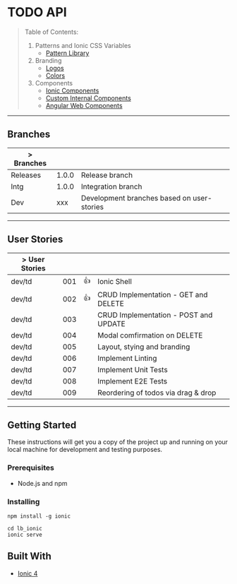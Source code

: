 # TODO API

> Table of Contents:
>
> 1. Patterns and Ionic CSS Variables
>    - [Pattern Library]()
> 2. Branding
>    - [Logos]()
>    - [Colors]()
> 3. Components
>    - [Ionic Components](src/app/lib/patterns/ionic-components)
>    - [Custom Internal Components](src/app/lib/patterns/atoms/cu-loader)
>    - [Angular Web Components](src/app/lib/patterns)

___

## Branches

| > Branches     	|       	|                                           	|
|----------------	|-------	|-------------------------------------------	|
| Releases       	| 1.0.0 	| Release branch                            	|
| Intg           	| 1.0.0 	| Integration branch                        	|
| Dev            	| xxx   	| Development branches based on user-stories 	|


___

## User Stories

| > User Stories 	|       	|       	           |                                           |
|----------------	|-------	|-------	           |-------------------------------------------	
| dev/td         	| 001    	|   :thumbsup:         | Ionic Shell                               |
| dev/td         	| 002    	|   :thumbsup:         | CRUD Implementation - GET and DELETE      |
| dev/td         	| 003    	|    	               | CRUD Implementation - POST and UPDATE     |
| dev/td         	| 004    	|    	    | Modal comfirmation on DELETE              |
| dev/td         	| 005    	|    	    | Layout, stying and branding               |
| dev/td         	| 006    	|    	    | Implement Linting                         |
| dev/td         	| 007    	|    	    | Implement Unit Tests                      |
| dev/td         	| 008    	|    	    | Implement E2E Tests                       |
| dev/td         	| 009    	|    	    | Reordering of todos via drag & drop       |

___

## Getting Started

These instructions will get you a copy of the project up and running on your local machine for development and testing purposes.

### Prerequisites

* Node.js and npm

### Installing

```
npm install -g ionic
```

```
cd lb_ionic  
ionic serve
```

## Built With

* [Ionic 4](https://beta.ionicframework.com/docs/)
